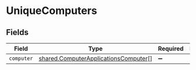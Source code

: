 # UniqueComputers


## Fields

| Field                                                                                        | Type                                                                                         | Required                                                                                     | Description                                                                                  |
| -------------------------------------------------------------------------------------------- | -------------------------------------------------------------------------------------------- | -------------------------------------------------------------------------------------------- | -------------------------------------------------------------------------------------------- |
| `computer`                                                                                   | [shared.ComputerApplicationsComputer](../../models/shared/computerapplicationscomputer.md)[] | :heavy_minus_sign:                                                                           | N/A                                                                                          |